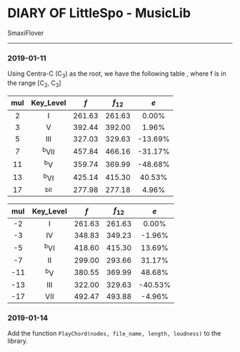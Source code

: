 # DIARY OF LittleSpo - MusicLib

SmaxiFlover

------------------

### 2019-01-11

Using Centra-C (C<sub>3</sub>) as the root, we have the following table
, where f is in the range [C<sub>2</sub>, C<sub>3</sub>]

| mul |    Key_Level    |  $f$   | $f_{12}$ |   $e$   |
|:---:|:---------------:|:------:|:--------:|:-------:|
|  2  |        I        | 261.63 |  261.63  |  0.00%  |
|  3  |        V        | 392.44 |  392.00  |  1.96%  |
|  5  |       III       | 327.03 |  329.63  | -13.69% |
|  7  | <sup>b</sup>VII | 457.84 |  466.16  | -31.17% |
| 11  |  <sup>b</sup>V  | 359.74 |  369.99  | -48.68% |
| 13  | <sup>b</sup>VI  | 425.14 |  415.30  | 40.53%  |
| 17  | <sub>b</sup>II  | 277.98 |  277.18  |  4.96%  |

| mul |   Key_Level    |  $f$   | $f_{12}$ |   $e$   |
|:---:|:--------------:|:------:|:--------:|:-------:|
| -2  |       I        | 261.63 |  261.63  |  0.00%  |
| -3  |       IV       | 348.83 |  349.23  | -1.96%  |
| -5  | <sup>b</sup>VI | 418.60 |  415.30  | 13.69%  |
| -7  |       II       | 299.00 |  293.66  | 31.17%  |
| -11 | <sup>b</sup>V  | 380.55 |  369.99  | 48.68%  |
| -13 |      III       | 322.00 |  329.63  | -40.53% |
| -17 |      VII       | 492.47 |  493.88  | -4.96%  |


### 2019-01-14

Add the function `PlayChord(nodes, file_name, length, loudness)` to the library.
